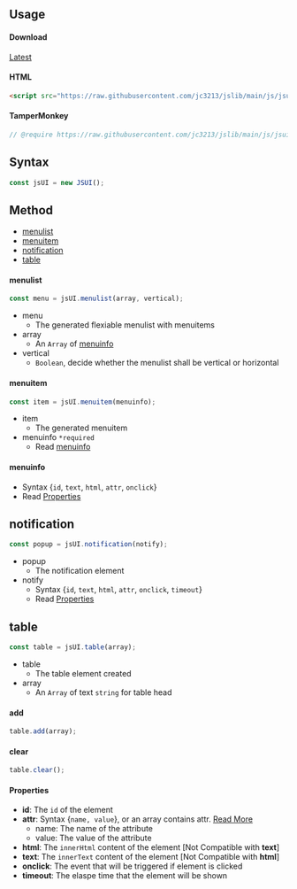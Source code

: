 ## Usage

#### Download
[Latest](https://raw.githubusercontent.com/jc3213/jslib/main/js/jsui.js)

#### HTML
```HTML
<script src="https://raw.githubusercontent.com/jc3213/jslib/main/js/jsui.js"></script>
```

#### TamperMonkey
```javascript
// @require https://raw.githubusercontent.com/jc3213/jslib/main/js/jsui.js
```

## Syntax
```javascript
const jsUI = new JSUI();
```

## Method
- [menulist](#menulist)
- [menuitem](#menuitem)
- [notification](#notification)
- [table](#table)

#### menulist
```javascript
const menu = jsUI.menulist(array, vertical);
```
- menu
    - The generated flexiable menulist with menuitems
- array
    - An `Array` of [menuinfo](#menuinfo)
- vertical
    - `Boolean`, decide whether the menulist shall be vertical or horizontal

#### menuitem
```javascript
const item = jsUI.menuitem(menuinfo);
```
- item
    - The generated menuitem
- menuinfo `*required`
    - Read [menuinfo](#menuinfo)

#### menuinfo
- Syntax {`id`, `text`, `html`, `attr`, `onclick`}
- Read [Properties](#properties)

## notification
```javascript
const popup = jsUI.notification(notify);
```
- popup
    - The notification element
- notify
    - Syntax {`id`, `text`, `html`, `attr`, `onclick`, `timeout`}
    - Read [Properties](#properties)

## table
```javascript
const table = jsUI.table(array);
```
- table
    - The table element created
- array
    - An `Array` of text `string` for table head

#### add
```javascript
table.add(array);
````

#### clear
````javascript
table.clear();
````

#### Properties
- **id**: The `id` of the element
- **attr**: Syntax {`name, value`}, or an array contains attr. [Read More](https://developer.mozilla.org/docs/Web/HTML/Global_attributes)
    - name: The name of the attribute
    - value: The value of the attribute
- **html**: The `innerHtml` content of the element [Not Compatible with **text**]
- **text**: The `innerText` content of the element [Not Compatible with **html**]
- **onclick**: The event that will be triggered if element is clicked
- **timeout**: The elaspe time that the element will be shown
